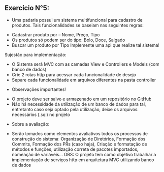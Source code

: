 ## Exercício N°5:

- Uma padaria possui um sistema multifuncional para cadastro de produtos.
Tais funcionalidades se baseiam nas seguintes regras:
* Cadastrar produto por – Nome, Preço, Tipo
* Os produtos só podem ser do tipo: Bolo, Doce, Salgado
* Buscar um produto por Tipo
Implemente uma api que realize tal sistema!

Sujestão para implementação:
* O Sistema será MVC com as camadas View e Controllers e Models (com banco de dados)
* Crie 2 rotas http para acessar cada funcionalidade de desejo
* Separe cada funcionalidade em arquivos diferentes na pasta controller

- Observações importantes!
* O projeto deve ser salvo e armazenado em um repositório no GitHub
* Não há necessidade da utilização de um banco de dados para tal, entretanto caso seja optado pela
utilização, deixe os arquivos necessários (.sql) no projeto
- Sobre a avaliação:
* Serão tomados como elementos avaliativos todos os processos de construção do sistema:
Organização de Diretórios, Formação dos Commits, Formação dos PRs (caso haja), Criação e
formatação de métodos e funções, utilização correta de pacotes importados, nomeação de
variáveis…
OBS: O projeto tem como objetivo trabalhar a implementação de serviços http em arquitetura MVC
utilizando banco de dados